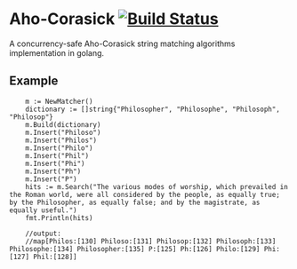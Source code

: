 # Aho-Corasick [![Build Status](https://travis-ci.org/hikkikuma1991/ahocorasick.svg?branch=master)](https://travis-ci.org/hikkikuma1991/ahocorasick)
A concurrency-safe Aho-Corasick string matching algorithms implementation in golang.

## Example
```golang
    m := NewMatcher()
	dictionary := []string{"Philosopher", "Philosophe", "Philosoph", "Philosop"}
	m.Build(dictionary)
	m.Insert("Philoso")
	m.Insert("Philos")
	m.Insert("Philo")
	m.Insert("Phil")
	m.Insert("Phi")
	m.Insert("Ph")
	m.Insert("P")
	hits := m.Search("The various modes of worship, which prevailed in the Roman world, were all considered by the people, as equally true; by the Philosopher, as equally false; and by the magistrate, as equally useful.")
	fmt.Println(hits)
    
    //output:
    //map[Philos:[130] Philoso:[131] Philosop:[132] Philosoph:[133] Philosophe:[134] Philosopher:[135] P:[125] Ph:[126] Philo:[129] Phi:[127] Phil:[128]]
```
